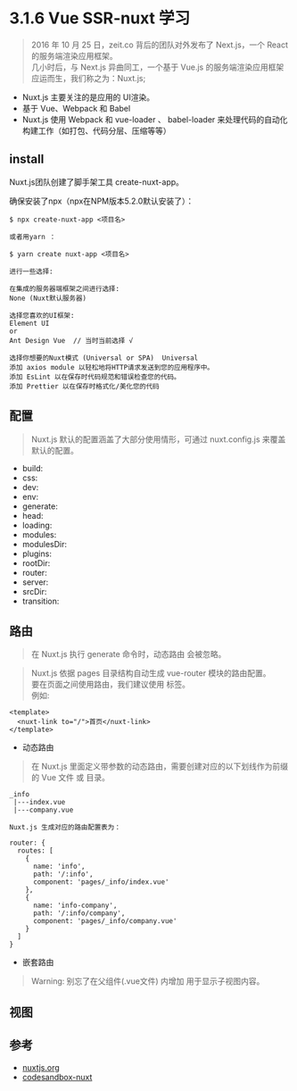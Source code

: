 # 3.1.6 Vue SSR-nuxt 学习
>2016 年 10 月 25 日，zeit.co 背后的团队对外发布了 Next.js，一个 React 的服务端渲染应用框架。   
几小时后，与 Next.js 异曲同工，一个基于 Vue.js 的服务端渲染应用框架应运而生，我们称之为：Nuxt.js;    
- Nuxt.js 主要关注的是应用的 UI渲染。  
- 基于 Vue、Webpack 和 Babel  
- Nuxt.js 使用 Webpack 和 vue-loader 、 babel-loader 来处理代码的自动化构建工作（如打包、代码分层、压缩等等）


## install

Nuxt.js团队创建了脚手架工具 create-nuxt-app。

确保安装了npx（npx在NPM版本5.2.0默认安装了）：

```
$ npx create-nuxt-app <项目名>

或者用yarn ：

$ yarn create nuxt-app <项目名>

进行一些选择:

在集成的服务器端框架之间进行选择:
None (Nuxt默认服务器)

选择您喜欢的UI框架:
Element UI
or
Ant Design Vue  // 当时当前选择 √

选择你想要的Nuxt模式 (Universal or SPA)  Universal
添加 axios module 以轻松地将HTTP请求发送到您的应用程序中。
添加 EsLint 以在保存时代码规范和错误检查您的代码。
添加 Prettier 以在保存时格式化/美化您的代码
```


## 配置

>Nuxt.js 默认的配置涵盖了大部分使用情形，可通过 nuxt.config.js 来覆盖默认的配置。

- build: 
- css:
- dev:
- env:
- generate:
- head:
- loading:
- modules:
- modulesDir:
- plugins:
- rootDir:
- router:
- server:
- srcDir:
- transition: 

## 路由
>在 Nuxt.js 执行 generate 命令时，动态路由 会被忽略。

>Nuxt.js 依据 pages 目录结构自动生成 vue-router 模块的路由配置。  
要在页面之间使用路由，我们建议使用<nuxt-link> 标签。  
例如:  
```
<template>
  <nuxt-link to="/">首页</nuxt-link>
</template>
```

- 动态路由
>在 Nuxt.js 里面定义带参数的动态路由，需要创建对应的以下划线作为前缀的 Vue 文件 或 目录。
```
_info
 |---index.vue
 |---company.vue

Nuxt.js 生成对应的路由配置表为：

router: {
  routes: [
    {
      name: 'info',
      path: '/:info',
      component: 'pages/_info/index.vue'
    },
    {
      name: 'info-company',
      path: '/:info/company',
      component: 'pages/_info/company.vue'
    }
  ]
}

```
- 嵌套路由
>Warning: 别忘了在父组件(.vue文件) 内增加 <nuxt-child/> 用于显示子视图内容。




## 视图



## 参考
- [nuxtjs.org](https://zh.nuxtjs.org/guide)
- [codesandbox-nuxt](https://codesandbox.io/s/github/nuxt/codesandbox-nuxt/tree/master/)

